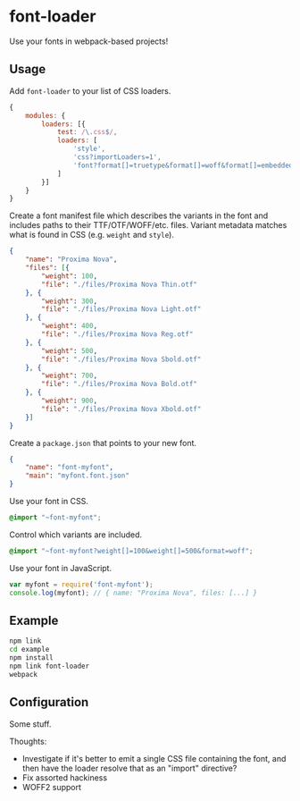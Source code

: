 # font-loader

Use your fonts in webpack-based projects!

## Usage

Add `font-loader` to your list of CSS loaders.

```javascript
{
	modules: {
		loaders: [{
			test: /\.css$/,
			loaders: [
				'style',
				'css?importLoaders=1',
				'font?format[]=truetype&format[]=woff&format[]=embedded-opentype'
			]
		}]
	}
}
```

Create a font manifest file which describes the variants in the font and includes paths to their TTF/OTF/WOFF/etc. files. Variant metadata matches what is found in CSS (e.g. `weight` and `style`).

```json
{
	"name": "Proxima Nova",
	"files": [{
		"weight": 100,
		"file": "./files/Proxima Nova Thin.otf"
	}, {
		"weight": 300,
		"file": "./files/Proxima Nova Light.otf"
	}, {
		"weight": 400,
		"file": "./files/Proxima Nova Reg.otf"
	}, {
		"weight": 500,
		"file": "./files/Proxima Nova Sbold.otf"
	}, {
		"weight": 700,
		"file": "./files/Proxima Nova Bold.otf"
	}, {
		"weight": 900,
		"file": "./files/Proxima Nova Xbold.otf"
	}]
}

```

Create a `package.json` that points to your new font.

```json
{
	"name": "font-myfont",
	"main": "myfont.font.json"
}
```

Use your font in CSS.

```css
@import "~font-myfont";
```

Control which variants are included.

```css
@import "~font-myfont?weight[]=100&weight[]=500&format=woff";
```

Use your font in JavaScript.

```javascript
var myfont = require('font-myfont');
console.log(myfont); // { name: "Proxima Nova", files: [...] }
```

## Example

```bash
npm link
cd example
npm install
npm link font-loader
webpack
```

## Configuration

Some stuff.

Thoughts:
 * Investigate if it's better to emit a single CSS file containing the font, and then have the loader resolve that as an "import" directive?
 * Fix assorted hackiness
 * WOFF2 support
